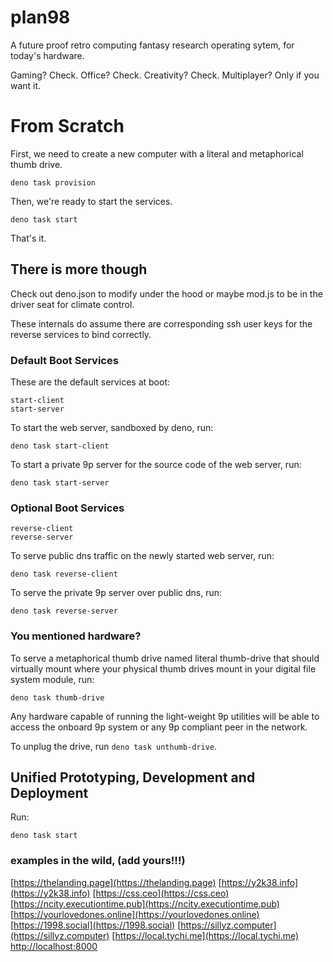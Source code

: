# plan98

A future proof retro computing fantasy research operating sytem, for today's hardware.

Gaming? Check.
Office? Check.
Creativity? Check.
Multiplayer? Only if you want it.

# From Scratch

First, we need to create a new computer with a literal and metaphorical thumb drive.

```
deno task provision
```

Then, we're ready to start the services.

```
deno task start
```

That's it.

## There is more though

Check out deno.json to modify under the hood or maybe mod.js to be in the driver seat for climate control.

These internals do assume there are corresponding ssh user keys for the reverse services to bind correctly.

### Default Boot Services

These are the default services at boot:

```
start-client
start-server
```

To start the web server, sandboxed by deno, run:
```
deno task start-client
```

To start a private 9p server for the source code of the web server, run:
```
deno task start-server
```

### Optional Boot Services

```
reverse-client
reverse-server
```
To serve public dns traffic on the newly started web server, run:
```
deno task reverse-client
```

To serve the private 9p server over public dns, run:
```
deno task reverse-server
```

### You mentioned hardware?

To serve a metaphorical thumb drive named literal thumb-drive that should virtually mount where your physical thumb drives mount in your digital file system module, run:

```
deno task thumb-drive
```

Any hardware capable of running the light-weight 9p utilities will be able to access the onboard 9p system or any 9p compliant peer in the network.

To unplug the drive, run `deno task unthumb-drive`.

## Unified Prototyping, Development and Deployment

Run:

```
deno task start
```

### examples in the wild, (add yours!!!)
[https://thelanding.page](https://thelanding.page)
[https://y2k38.info](https://y2k38.info)
[https://css.ceo](https://css.ceo)
[https://ncity.executiontime.pub](https://ncity.executiontime.pub)
[https://yourlovedones.online](https://yourlovedones.online)
[https://1998.social](https://1998.social)
[https://sillyz.computer](https://sillyz.computer)
[https://local.tychi.me](https://local.tychi.me)
[http://localhost:8000](http://localhost:8000)
